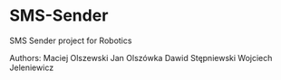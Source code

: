 # SMS-Sender
SMS Sender project for Robotics

Authors:
Maciej Olszewski
Jan Olszówka
Dawid Stępniewski
Wojciech Jeleniewicz
